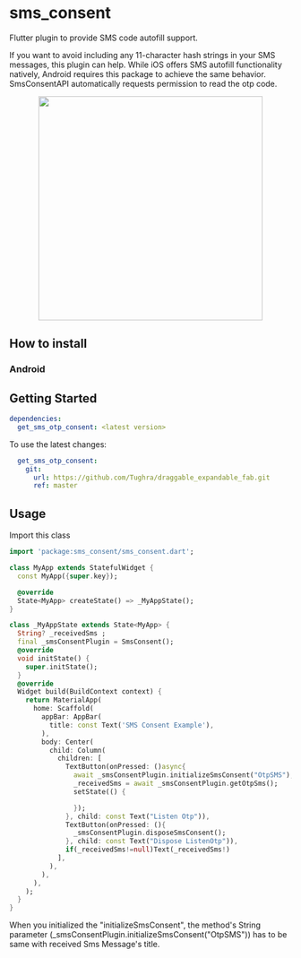 # sms_consent

Flutter plugin to provide SMS code autofill support.

If you want to avoid including any 11-character hash strings in your SMS messages, this plugin can help.
While iOS offers SMS autofill functionality natively, Android requires this package to achieve the same behavior.
SmsConsentAPI automatically requests permission to read the otp code.
<p align="center">
  <img src="https://github.com/Tughra/SmsConsentPlugin/blob/master/example/Screenshot_20240819_164610.png" width="400"/>
</p>

## How to install

### Android


## Getting Started

```yaml
dependencies:
  get_sms_otp_consent: <latest version>
```
To use the latest changes:

```yaml
  get_sms_otp_consent:
    git:
      url: https://github.com/Tughra/draggable_expandable_fab.git
      ref: master
```



## Usage

Import this class
```dart
import 'package:sms_consent/sms_consent.dart';
```

```dart
class MyApp extends StatefulWidget {
  const MyApp({super.key});

  @override
  State<MyApp> createState() => _MyAppState();
}

class _MyAppState extends State<MyApp> {
  String? _receivedSms ;
  final _smsConsentPlugin = SmsConsent();
  @override
  void initState() {
    super.initState();
  }
  @override
  Widget build(BuildContext context) {
    return MaterialApp(
      home: Scaffold(
        appBar: AppBar(
          title: const Text('SMS Consent Example'),
        ),
        body: Center(
          child: Column(
            children: [
              TextButton(onPressed: ()async{
                await _smsConsentPlugin.initializeSmsConsent("OtpSMS");
                _receivedSms = await _smsConsentPlugin.getOtpSms();
                setState(() {

                });
              }, child: const Text("Listen Otp")),
              TextButton(onPressed: (){
                _smsConsentPlugin.disposeSmsConsent();
              }, child: const Text("Dispose ListenOtp")),
              if(_receivedSms!=null)Text(_receivedSms!)
            ],
          ),
        ),
      ),
    );
  }
}
```
When you initialized the "initializeSmsConsent", the method's String parameter (_smsConsentPlugin.initializeSmsConsent("OtpSMS")) has to be same with received Sms Message's title.
